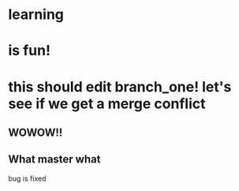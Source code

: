 # learning

# is fun!

# this should edit branch_one! let's see if we get a merge conflict


## WOWOW!!

## What master what

bug is fixed
